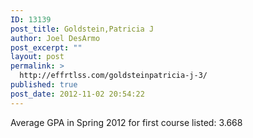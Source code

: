 ```yaml
---
ID: 13139
post_title: Goldstein,Patricia J
author: Joel DesArmo
post_excerpt: ""
layout: post
permalink: >
  http://effrtlss.com/goldsteinpatricia-j-3/
published: true
post_date: 2012-11-02 20:54:22
---
```

<p>Average GPA in Spring 2012 for first course listed: 3.668</p>
